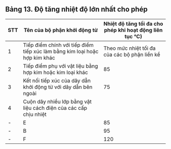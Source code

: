 ## Bảng 13. Độ tăng nhiệt độ lớn nhất cho phép

| STT   | Tên của bộ phận khởi động từ                                               | Nhiệt độ tăng tối đa cho phép khi hoạt động liên tục °C)   |
|-------|----------------------------------------------------------------------------|------------------------------------------------------------|
| 1     | Tiếp điểm chính với tiếp điểm tiếp xúc làm bằng kim loại hoặc hợp kim khác | Theo mức nhiệt tối đa của các bộ phận liền kề              |
| 2     | Tiếp điểm phụ với vật liệu bằng hợp kim hoặc kim loại khác                 | 85                                                         |
| 3     | Kết nối tiếp xúc của dây dẫn khởi động từ với dây dẫn bên ngoài            | 75                                                         |
| 4     | Cuộn dây nhiều lớp bằng vật liệu cách điện của các cấp chịu nhiệt          |                                                            |
| -     | E                                                                          | 85                                                         |
| -     | B                                                                          | 95                                                         |
| -     | F                                                                          | 120                                                        |